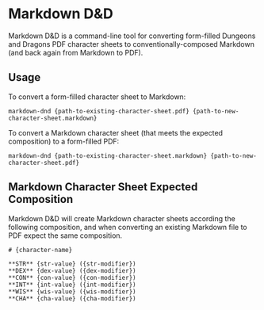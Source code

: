 # Markdown D&D

Markdown D&D is a command-line tool for converting form-filled Dungeons and Dragons PDF character sheets to conventionally-composed Markdown (and back again from Markdown to PDF).

## Usage

To convert a form-filled character sheet to Markdown:

`markdown-dnd {path-to-existing-character-sheet.pdf} {path-to-new-character-sheet.markdown}`

To convert a Markdown character sheet (that meets the expected composition) to a form-filled PDF:

`markdown-dnd {path-to-existing-character-sheet.markdown} {path-to-new-character-sheet.pdf}`

## Markdown Character Sheet Expected Composition

Markdown D&D will create Markdown character sheets according the following composition, and when converting an existing Markdown file to PDF expect the same composition.

```
# {character-name}

**STR** {str-value} ({str-modifier})
**DEX** {dex-value} ({dex-modifier})
**CON** {con-value} ({con-modifier})
**INT** {int-value} ({int-modifier})
**WIS** {wis-value} ({wis-modifier})
**CHA** {cha-value} ({cha-modifier})
```